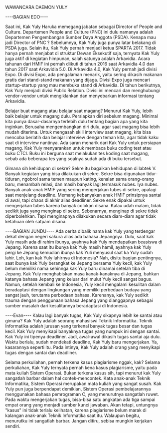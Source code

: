 WAWANCARA DAEMON YULY

----BAGIAN EDO----

Saat ini, Kak Yuly Haruka memegang jabatan sebagai Director of People and Culture. Departemen People and Culture (PNC) ini dulu namanya adalah Departemen Pengembangan Sumber Daya Anggota (PSDA). Kenapa mau jadi Director of PNC ? Sebelumnya, Kak Yuly juga punya latar belakang di PSDA juga. Selain itu, Kak Yuly pernah menjadi ketua SPARTA 2017. Tidak hanya pernah menjabat di struktur Dewan Eksekutif saja, ternyata Kak Yuly juga aktif di kegiatan himpunan, salah satunya adalah Arkavidia. Acara tahunan dari HMIF ini pernah diikuti di tahun 2016 saat Arkavidia 4.0 dan tahun 2017 saat Arkavidia 5.0. Di Arkavidia 4.0, Kak Yuly pernah jadi divisi Expo. Di divisi Expo, ada pengalaman menarik, yaitu sering dikasih makanan gratis dari stand-stand makanan yang dijaga. Divisi Expo juga mencari startup-startup yang mau membuka stand di Arkavidia. Di tahun berikutnya, Kak Yuly menjadi divisi Public Relation. Divisi ini mencari dan menghubungi vendor-vendor untuk mengiklankan dan menyebarkan informasi tentang Arkavidia. 

Belajar buat magang atau belajar saat magang?
Menurut Kak Yuly, lebih baik belajar untuk magang dulu. Persiapkan diri sebelum magang. Minimal kita punya dasar-dasarnya terlebih dulu tentang bagian apa yang kita inginkan. Berusaha mengembangkan diri dulu, agar saat magang bisa lebih mudah diterima. Untuk mengasah skill interview saat magang, kita bisa mencoba berlatih dan belajar interview dengan teman kita, agar tidak kaku saat di interview nantinya. Ada saran menarik dari Kak Yuly untuk persiapan magang. Kak Yuly menyarankan untuk membaca buku coding test atau buku CTCI. Buku ini berguna saat melakukan tes koding saat magang, sebab ada beberapa tes yang soalnya sudah ada di buku tersebut.

Gimana sih kehidupan di sekre?
Sekre itu bagaikan kehidupan di labtek V. Banyak kegiatan yang bisa dilakukan di sekre. Sekre bisa digunakan tidur-tiduran, ngobrol sama temen maupun kating, kenalan sama orang-orang baru, menambah relasi, dan masih banyak lagi,termasuk nubes. Iya nubes. Banyak anak-anak HMIF yang sering mengerjakan tubes di sekre, apalagi saat menjelang deadline. Memang kebanyakan anak HMIF prinsipnya santai di awal, tapi chaos di akhir alias deadliner. Sekre enak dipakai untuk mengerjakan tubes karena banyak colokan disana. Kalau udah malam, tidak sedikit juga yang menginap di sekre. Sebenarnya, menginap di sekre tidak diperbolehkan. Tapi menginapnya dilakukan secara diam-diam agar tidak ketahuan oleh satpam disana.

----BAGIAN JUNDU----
Ada cerita dibalik nama kak Yuly yang terdengar dekat dengan negeri sakura alias ada bahasa Jepangnya. Dulu, saat kak Yuly masih ada di rahim ibunya, ayahnya kak Yuly mendapatkan beasiswa di Jepang. Karena saat itu ibunya kak Yuly masih hamil, ayahnya kak Yuly pergi ke Jepang kemudian ibunya kak Yuli menyusul saat ka Yuly sudah lahir. Loh, kan kak Yuly lahirnya di Indonesia? Nah, disitu bagian pentingnya, saat ibunya kak Yuly berangkat ke Jepang bersama Yuly kecil, kak Yuly belum memiliki nama sehinnga kak Yuly baru dinamai setelah tiba di Jepang. Kak Yuly menghabiskan masa kanak-kanaknya di Jepang, bahkan katanya bahasa Jepang yang keluar dari mulut Yuly kecil sangat bagus. Namun, setelah kembali ke Indonesia, Yuly kecil mengalami kesulitan dalam beradaptasi dengan lingkungan yang memiliki perbedaan budaya yang sangat jauh, terutama perbedaan bahasa. Karenanya, kak Yuly sedikit trauma dengan penggunaan bahasa Jepang yang dianggapnya sebagai sumber masalah dari kesulitannya beradaptasi di Indonesia.

----Evan----
Kalau lagi banyak tugas, Kak Yuly sikapnya lebih ke santai atau gimana?
Kak Yuly adalah seorang mahasiswi Teknik Informatika. Teknik Informatika adalah jurusan yang terkenal banyak tugas besar dan tugas kecil. Kak Yuly menyikapi banyaknya tugas yang numpuk ini dengan santai. Kak Yuly ini tipenya deadliner. Jadi, awal-awal dikasih tugas santai aja dulu. Waktu berlalu, sudah mendekati deadline, Kak Yuly baru mengerjakan. Ya, kasarannya seperti itu. Pada intinya, Kak Yuly adalah orang yang menyikapi tugas dengan santai dan deadliner.

Selama perkuliahan, pernah terkena kasus plagiarisme nggak, kak?
Selama perkuliahan, Kak Yuly ternyata pernah kena kasus plagiarisme, yaitu pada mata kuliah Sistem Operasi. Bukan terkena kasus sih, tapi menurut kak Yuly sangatlah barbar dalam hal contek-mencontek. Kata anak-anak Teknik Informatika, Sistem Operasi merupakan mata kuliah yang sangat susah. Kak Yuly pun juga berpendapat demikian, Sistem Operasi pembelajarannya menggunakan bahasa pemrograman C, yang menurutnya sangatlah ruwet. Pada waktu mengerjakan tugas, bisa-bisa satu angkatan ada tiga sampai empat orang yang menjadi sumber kunci jawaban. Akan tetapi, untungnya "kasus" ini tidak terlalu kelihatan, karena plagiarisme belum marak di kalangan anak-anak Teknik Informatika saat itu. Walaupun begitu, menurutku ini sangatlah barbar. Jangan ditiru, sebisa mungkin kerjakan sendiri.